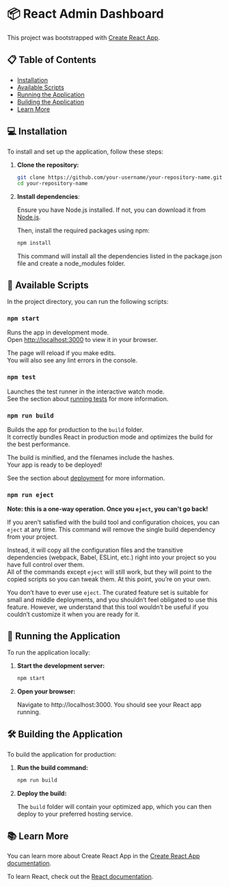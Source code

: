 # 📦 React Admin Dashboard

This project was bootstrapped with [Create React App](https://github.com/facebook/create-react-app).

## 📋 Table of Contents

- [Installation](Installation)
- [Available Scripts](#available-scripts)
- [Running the Application](#running-the-application)
- [Building the Application](#building-the-application)
- [Learn More](#learn-more)

## 💻 Installation

To install and set up the application, follow these steps:

1. **Clone the repository:**

   ```bash
   git clone https://github.com/your-username/your-repository-name.git
   cd your-repository-name

   ```

2. **Install dependencies**:

   Ensure you have Node.js installed. If not, you can download it from [Node.js](https://nodejs.org/).

   Then, install the required packages using npm:

   ```bash
   npm install
   ```

   This command will install all the dependencies listed in the package.json file and create a node_modules folder.

## 📜 Available Scripts

In the project directory, you can run the following scripts:

### `npm start`

Runs the app in development mode.  
 Open [http://localhost:3000](http://localhost:3000) to view it in your browser.

The page will reload if you make edits.  
 You will also see any lint errors in the console.

### `npm test`

Launches the test runner in the interactive watch mode.  
 See the section about [running tests](https://facebook.github.io/create-react-app/docs/running-tests) for more information.

### `npm run build`

Builds the app for production to the `build` folder.  
 It correctly bundles React in production mode and optimizes the build for the best performance.

The build is minified, and the filenames include the hashes.  
 Your app is ready to be deployed!

See the section about [deployment](https://facebook.github.io/create-react-app/docs/deployment) for more information.

### `npm run eject`

**Note: this is a one-way operation. Once you `eject`, you can't go back!**

If you aren't satisfied with the build tool and configuration choices, you can `eject` at any time. This command will remove the single build dependency from your project.

Instead, it will copy all the configuration files and the transitive dependencies (webpack, Babel, ESLint, etc.) right into your project so you have full control over them.  
 All of the commands except `eject` will still work, but they will point to the copied scripts so you can tweak them. At this point, you’re on your own.

You don’t have to ever use `eject`. The curated feature set is suitable for small and middle deployments, and you shouldn’t feel obligated to use this feature. However, we understand that this tool wouldn’t be useful if you couldn’t customize it when you are ready for it.

## 🚀 Running the Application

To run the application locally:

1. **Start the development server:**

   ```bash
   npm start

   ```

2. **Open your browser:**

   Navigate to http://localhost:3000. You should see your React app running.

## 🛠️ Building the Application

To build the application for production:

1. **Run the build command:**

   ```bash
   npm run build

   ```

2. **Deploy the build:**

   The `build` folder will contain your optimized app, which you can then deploy to your preferred hosting service.

## 📚 Learn More

You can learn more about Create React App in the [Create React App documentation](https://facebook.github.io/create-react-app/docs/getting-started).

To learn React, check out the [React documentation](https://reactjs.org/).
